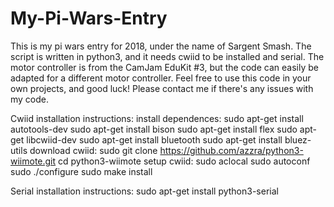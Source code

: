 # My-Pi-Wars-Entry
This is my pi wars entry for 2018, under the name of Sargent Smash.
The script is written in python3, and it needs cwiid to be installed and serial.
The motor controller is from the CamJam EduKit #3, but the code can easily be adapted for a different motor controller.
Feel free to use this code in your own projects, and good luck!
Please contact me if there's any issues with my code.

Cwiid installation instructions:
  install dependences:
    sudo apt-get install autotools-dev
    sudo apt-get install bison
    sudo apt-get install flex
    sudo apt-get libcwiid-dev
    sudo apt-get install bluetooth
    sudo apt-get install bluez-utils
  download cwiid:
    sudo git clone https://github.com/azzra/python3-wiimote.git
    cd python3-wiimote
  setup cwiid:
    sudo aclocal
    sudo autoconf
    sudo ./configure
    sudo make install

Serial installation instructions:
  sudo apt-get install python3-serial
    

